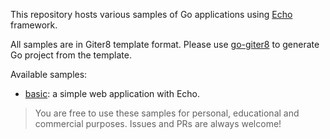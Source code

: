 This repository hosts various samples of Go applications using [Echo](https://echo.labstack.com/) framework.

All samples are in Giter8 template format. Please use [go-giter8](https://github.com/btnguyen2k/go-giter8) to generate Go project from the template.

Available samples:

- [basic](https://github.com/btnguyen2k/gosample-echo.g8/tree/sample-basic): a simple web application with Echo.

> You are free to use these samples for personal, educational and commercial purposes.
> Issues and PRs are always welcome!

